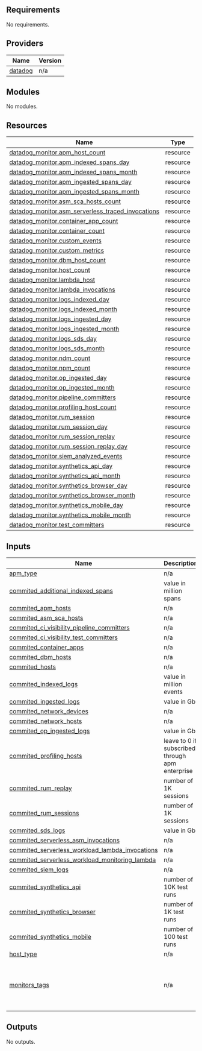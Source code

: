 <!-- BEGIN_TF_DOCS -->
## Requirements

No requirements.

## Providers

| Name | Version |
|------|---------|
| <a name="provider_datadog"></a> [datadog](#provider\_datadog) | n/a |

## Modules

No modules.

## Resources

| Name | Type |
|------|------|
| [datadog_monitor.apm_host_count](https://registry.terraform.io/providers/DataDog/datadog/latest/docs/resources/monitor) | resource |
| [datadog_monitor.apm_indexed_spans_day](https://registry.terraform.io/providers/DataDog/datadog/latest/docs/resources/monitor) | resource |
| [datadog_monitor.apm_indexed_spans_month](https://registry.terraform.io/providers/DataDog/datadog/latest/docs/resources/monitor) | resource |
| [datadog_monitor.apm_ingested_spans_day](https://registry.terraform.io/providers/DataDog/datadog/latest/docs/resources/monitor) | resource |
| [datadog_monitor.apm_ingested_spans_month](https://registry.terraform.io/providers/DataDog/datadog/latest/docs/resources/monitor) | resource |
| [datadog_monitor.asm_sca_hosts_count](https://registry.terraform.io/providers/DataDog/datadog/latest/docs/resources/monitor) | resource |
| [datadog_monitor.asm_serverless_traced_invocations](https://registry.terraform.io/providers/DataDog/datadog/latest/docs/resources/monitor) | resource |
| [datadog_monitor.container_app_count](https://registry.terraform.io/providers/DataDog/datadog/latest/docs/resources/monitor) | resource |
| [datadog_monitor.container_count](https://registry.terraform.io/providers/DataDog/datadog/latest/docs/resources/monitor) | resource |
| [datadog_monitor.custom_events](https://registry.terraform.io/providers/DataDog/datadog/latest/docs/resources/monitor) | resource |
| [datadog_monitor.custom_metrics](https://registry.terraform.io/providers/DataDog/datadog/latest/docs/resources/monitor) | resource |
| [datadog_monitor.dbm_host_count](https://registry.terraform.io/providers/DataDog/datadog/latest/docs/resources/monitor) | resource |
| [datadog_monitor.host_count](https://registry.terraform.io/providers/DataDog/datadog/latest/docs/resources/monitor) | resource |
| [datadog_monitor.lambda_host](https://registry.terraform.io/providers/DataDog/datadog/latest/docs/resources/monitor) | resource |
| [datadog_monitor.lambda_invocations](https://registry.terraform.io/providers/DataDog/datadog/latest/docs/resources/monitor) | resource |
| [datadog_monitor.logs_indexed_day](https://registry.terraform.io/providers/DataDog/datadog/latest/docs/resources/monitor) | resource |
| [datadog_monitor.logs_indexed_month](https://registry.terraform.io/providers/DataDog/datadog/latest/docs/resources/monitor) | resource |
| [datadog_monitor.logs_ingested_day](https://registry.terraform.io/providers/DataDog/datadog/latest/docs/resources/monitor) | resource |
| [datadog_monitor.logs_ingested_month](https://registry.terraform.io/providers/DataDog/datadog/latest/docs/resources/monitor) | resource |
| [datadog_monitor.logs_sds_day](https://registry.terraform.io/providers/DataDog/datadog/latest/docs/resources/monitor) | resource |
| [datadog_monitor.logs_sds_month](https://registry.terraform.io/providers/DataDog/datadog/latest/docs/resources/monitor) | resource |
| [datadog_monitor.ndm_count](https://registry.terraform.io/providers/DataDog/datadog/latest/docs/resources/monitor) | resource |
| [datadog_monitor.npm_count](https://registry.terraform.io/providers/DataDog/datadog/latest/docs/resources/monitor) | resource |
| [datadog_monitor.op_ingested_day](https://registry.terraform.io/providers/DataDog/datadog/latest/docs/resources/monitor) | resource |
| [datadog_monitor.op_ingested_month](https://registry.terraform.io/providers/DataDog/datadog/latest/docs/resources/monitor) | resource |
| [datadog_monitor.pipeline_committers](https://registry.terraform.io/providers/DataDog/datadog/latest/docs/resources/monitor) | resource |
| [datadog_monitor.profiling_host_count](https://registry.terraform.io/providers/DataDog/datadog/latest/docs/resources/monitor) | resource |
| [datadog_monitor.rum_session](https://registry.terraform.io/providers/DataDog/datadog/latest/docs/resources/monitor) | resource |
| [datadog_monitor.rum_session_day](https://registry.terraform.io/providers/DataDog/datadog/latest/docs/resources/monitor) | resource |
| [datadog_monitor.rum_session_replay](https://registry.terraform.io/providers/DataDog/datadog/latest/docs/resources/monitor) | resource |
| [datadog_monitor.rum_session_replay_day](https://registry.terraform.io/providers/DataDog/datadog/latest/docs/resources/monitor) | resource |
| [datadog_monitor.siem_analyzed_events](https://registry.terraform.io/providers/DataDog/datadog/latest/docs/resources/monitor) | resource |
| [datadog_monitor.synthetics_api_day](https://registry.terraform.io/providers/DataDog/datadog/latest/docs/resources/monitor) | resource |
| [datadog_monitor.synthetics_api_month](https://registry.terraform.io/providers/DataDog/datadog/latest/docs/resources/monitor) | resource |
| [datadog_monitor.synthetics_browser_day](https://registry.terraform.io/providers/DataDog/datadog/latest/docs/resources/monitor) | resource |
| [datadog_monitor.synthetics_browser_month](https://registry.terraform.io/providers/DataDog/datadog/latest/docs/resources/monitor) | resource |
| [datadog_monitor.synthetics_mobile_day](https://registry.terraform.io/providers/DataDog/datadog/latest/docs/resources/monitor) | resource |
| [datadog_monitor.synthetics_mobile_month](https://registry.terraform.io/providers/DataDog/datadog/latest/docs/resources/monitor) | resource |
| [datadog_monitor.test_committers](https://registry.terraform.io/providers/DataDog/datadog/latest/docs/resources/monitor) | resource |

## Inputs

| Name | Description | Type | Default | Required |
|------|-------------|------|---------|:--------:|
| <a name="input_apm_type"></a> [apm\_type](#input\_apm\_type) | n/a | `string` | `"standard"` | no |
| <a name="input_commited_additional_indexed_spans"></a> [commited\_additional\_indexed\_spans](#input\_commited\_additional\_indexed\_spans) | value in million spans | `number` | `0` | no |
| <a name="input_commited_apm_hosts"></a> [commited\_apm\_hosts](#input\_commited\_apm\_hosts) | n/a | `number` | `0` | no |
| <a name="input_commited_asm_sca_hosts"></a> [commited\_asm\_sca\_hosts](#input\_commited\_asm\_sca\_hosts) | n/a | `number` | `0` | no |
| <a name="input_commited_ci_visibility_pipeline_committers"></a> [commited\_ci\_visibility\_pipeline\_committers](#input\_commited\_ci\_visibility\_pipeline\_committers) | n/a | `number` | `0` | no |
| <a name="input_commited_ci_visibility_test_committers"></a> [commited\_ci\_visibility\_test\_committers](#input\_commited\_ci\_visibility\_test\_committers) | n/a | `number` | `0` | no |
| <a name="input_commited_container_apps"></a> [commited\_container\_apps](#input\_commited\_container\_apps) | n/a | `number` | `0` | no |
| <a name="input_commited_dbm_hosts"></a> [commited\_dbm\_hosts](#input\_commited\_dbm\_hosts) | n/a | `number` | `0` | no |
| <a name="input_commited_hosts"></a> [commited\_hosts](#input\_commited\_hosts) | n/a | `number` | `0` | no |
| <a name="input_commited_indexed_logs"></a> [commited\_indexed\_logs](#input\_commited\_indexed\_logs) | value in million events | `number` | `0` | no |
| <a name="input_commited_ingested_logs"></a> [commited\_ingested\_logs](#input\_commited\_ingested\_logs) | value in Gb | `number` | `0` | no |
| <a name="input_commited_network_devices"></a> [commited\_network\_devices](#input\_commited\_network\_devices) | n/a | `number` | `0` | no |
| <a name="input_commited_network_hosts"></a> [commited\_network\_hosts](#input\_commited\_network\_hosts) | n/a | `number` | `0` | no |
| <a name="input_commited_op_ingested_logs"></a> [commited\_op\_ingested\_logs](#input\_commited\_op\_ingested\_logs) | value in Gb | `number` | `0` | no |
| <a name="input_commited_profiling_hosts"></a> [commited\_profiling\_hosts](#input\_commited\_profiling\_hosts) | leave to 0 if subscribed through apm enterprise | `number` | `0` | no |
| <a name="input_commited_rum_replay"></a> [commited\_rum\_replay](#input\_commited\_rum\_replay) | number of 1K sessions | `number` | `0` | no |
| <a name="input_commited_rum_sessions"></a> [commited\_rum\_sessions](#input\_commited\_rum\_sessions) | number of 1K sessions | `number` | `0` | no |
| <a name="input_commited_sds_logs"></a> [commited\_sds\_logs](#input\_commited\_sds\_logs) | value in Gb | `number` | `0` | no |
| <a name="input_commited_serverless_asm_invocations"></a> [commited\_serverless\_asm\_invocations](#input\_commited\_serverless\_asm\_invocations) | n/a | `number` | `0` | no |
| <a name="input_commited_serverless_workload_lambda_invocations"></a> [commited\_serverless\_workload\_lambda\_invocations](#input\_commited\_serverless\_workload\_lambda\_invocations) | n/a | `number` | `0` | no |
| <a name="input_commited_serverless_workload_monitoring_lambda"></a> [commited\_serverless\_workload\_monitoring\_lambda](#input\_commited\_serverless\_workload\_monitoring\_lambda) | n/a | `number` | `0` | no |
| <a name="input_commited_siem_logs"></a> [commited\_siem\_logs](#input\_commited\_siem\_logs) | n/a | `number` | `0` | no |
| <a name="input_commited_synthetics_api"></a> [commited\_synthetics\_api](#input\_commited\_synthetics\_api) | number of 10K test runs | `number` | `0` | no |
| <a name="input_commited_synthetics_browser"></a> [commited\_synthetics\_browser](#input\_commited\_synthetics\_browser) | number of 1K test runs | `number` | `0` | no |
| <a name="input_commited_synthetics_mobile"></a> [commited\_synthetics\_mobile](#input\_commited\_synthetics\_mobile) | number of 100 test runs | `number` | `0` | no |
| <a name="input_host_type"></a> [host\_type](#input\_host\_type) | n/a | `string` | `"pro"` | no |
| <a name="input_monitors_tags"></a> [monitors\_tags](#input\_monitors\_tags) | n/a | `set(string)` | <pre>[<br>  "service:datadog_usage",<br>  "terraform:true",<br>  "team:datadog_support",<br>  "env:usage"<br>]</pre> | no |

## Outputs

No outputs.
<!-- END_TF_DOCS -->